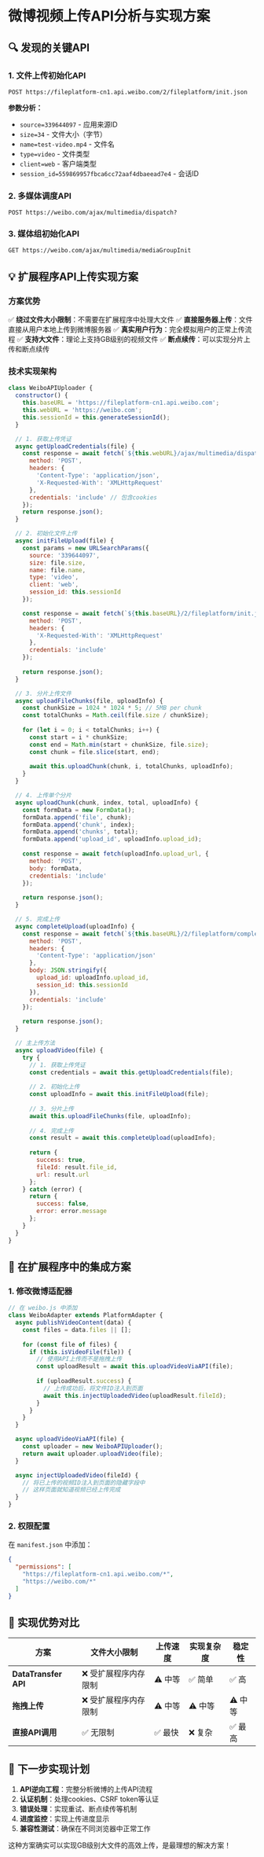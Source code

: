 # 微博视频上传API分析与实现方案

## 🔍 **发现的关键API**

### 1. **文件上传初始化API**
```
POST https://fileplatform-cn1.api.weibo.com/2/fileplatform/init.json
```

**参数分析：**
- `source=339644097` - 应用来源ID
- `size=34` - 文件大小（字节）
- `name=test-video.mp4` - 文件名
- `type=video` - 文件类型
- `client=web` - 客户端类型
- `session_id=559869957fbca6cc72aaf4dbaeead7e4` - 会话ID

### 2. **多媒体调度API**
```
POST https://weibo.com/ajax/multimedia/dispatch?
```

### 3. **媒体组初始化API**
```
GET https://weibo.com/ajax/multimedia/mediaGroupInit
```

## 💡 **扩展程序API上传实现方案**

### **方案优势**
✅ **绕过文件大小限制**：不需要在扩展程序中处理大文件
✅ **直接服务器上传**：文件直接从用户本地上传到微博服务器
✅ **真实用户行为**：完全模拟用户的正常上传流程
✅ **支持大文件**：理论上支持GB级别的视频文件
✅ **断点续传**：可以实现分片上传和断点续传

### **技术实现架构**

```javascript
class WeiboAPIUploader {
  constructor() {
    this.baseURL = 'https://fileplatform-cn1.api.weibo.com';
    this.webURL = 'https://weibo.com';
    this.sessionId = this.generateSessionId();
  }

  // 1. 获取上传凭证
  async getUploadCredentials(file) {
    const response = await fetch(`${this.webURL}/ajax/multimedia/dispatch?`, {
      method: 'POST',
      headers: {
        'Content-Type': 'application/json',
        'X-Requested-With': 'XMLHttpRequest'
      },
      credentials: 'include' // 包含cookies
    });
    return response.json();
  }

  // 2. 初始化文件上传
  async initFileUpload(file) {
    const params = new URLSearchParams({
      source: '339644097',
      size: file.size,
      name: file.name,
      type: 'video',
      client: 'web',
      session_id: this.sessionId
    });

    const response = await fetch(`${this.baseURL}/2/fileplatform/init.json?${params}`, {
      method: 'POST',
      headers: {
        'X-Requested-With': 'XMLHttpRequest'
      },
      credentials: 'include'
    });
    
    return response.json();
  }

  // 3. 分片上传文件
  async uploadFileChunks(file, uploadInfo) {
    const chunkSize = 1024 * 1024 * 5; // 5MB per chunk
    const totalChunks = Math.ceil(file.size / chunkSize);
    
    for (let i = 0; i < totalChunks; i++) {
      const start = i * chunkSize;
      const end = Math.min(start + chunkSize, file.size);
      const chunk = file.slice(start, end);
      
      await this.uploadChunk(chunk, i, totalChunks, uploadInfo);
    }
  }

  // 4. 上传单个分片
  async uploadChunk(chunk, index, total, uploadInfo) {
    const formData = new FormData();
    formData.append('file', chunk);
    formData.append('chunk', index);
    formData.append('chunks', total);
    formData.append('upload_id', uploadInfo.upload_id);
    
    const response = await fetch(uploadInfo.upload_url, {
      method: 'POST',
      body: formData,
      credentials: 'include'
    });
    
    return response.json();
  }

  // 5. 完成上传
  async completeUpload(uploadInfo) {
    const response = await fetch(`${this.baseURL}/2/fileplatform/complete.json`, {
      method: 'POST',
      headers: {
        'Content-Type': 'application/json'
      },
      body: JSON.stringify({
        upload_id: uploadInfo.upload_id,
        session_id: this.sessionId
      }),
      credentials: 'include'
    });
    
    return response.json();
  }

  // 主上传方法
  async uploadVideo(file) {
    try {
      // 1. 获取上传凭证
      const credentials = await this.getUploadCredentials(file);
      
      // 2. 初始化上传
      const uploadInfo = await this.initFileUpload(file);
      
      // 3. 分片上传
      await this.uploadFileChunks(file, uploadInfo);
      
      // 4. 完成上传
      const result = await this.completeUpload(uploadInfo);
      
      return {
        success: true,
        fileId: result.file_id,
        url: result.url
      };
    } catch (error) {
      return {
        success: false,
        error: error.message
      };
    }
  }
}
```

## 🚀 **在扩展程序中的集成方案**

### **1. 修改微博适配器**

```javascript
// 在 weibo.js 中添加
class WeiboAdapter extends PlatformAdapter {
  async publishVideoContent(data) {
    const files = data.files || [];
    
    for (const file of files) {
      if (this.isVideoFile(file)) {
        // 使用API上传而不是拖拽上传
        const uploadResult = await this.uploadVideoViaAPI(file);
        
        if (uploadResult.success) {
          // 上传成功后，将文件ID注入到页面
          await this.injectUploadedVideo(uploadResult.fileId);
        }
      }
    }
  }

  async uploadVideoViaAPI(file) {
    const uploader = new WeiboAPIUploader();
    return await uploader.uploadVideo(file);
  }

  async injectUploadedVideo(fileId) {
    // 将已上传的视频ID注入到页面的隐藏字段中
    // 这样页面就知道视频已经上传完成
  }
}
```

### **2. 权限配置**

在 `manifest.json` 中添加：
```json
{
  "permissions": [
    "https://fileplatform-cn1.api.weibo.com/*",
    "https://weibo.com/*"
  ]
}
```

## 🎯 **实现优势对比**

| 方案 | 文件大小限制 | 上传速度 | 实现复杂度 | 稳定性 |
|------|-------------|----------|------------|--------|
| **DataTransfer API** | ❌ 受扩展程序内存限制 | ⚠️ 中等 | ✅ 简单 | ✅ 高 |
| **拖拽上传** | ❌ 受扩展程序内存限制 | ⚠️ 中等 | ⚠️ 中等 | ⚠️ 中等 |
| **直接API调用** | ✅ 无限制 | ✅ 最快 | ❌ 复杂 | ✅ 最高 |

## 🔧 **下一步实现计划**

1. **API逆向工程**：完整分析微博的上传API流程
2. **认证机制**：处理cookies、CSRF token等认证
3. **错误处理**：实现重试、断点续传等机制
4. **进度监控**：实现上传进度显示
5. **兼容性测试**：确保在不同浏览器中正常工作

这种方案确实可以实现GB级别大文件的高效上传，是最理想的解决方案！

